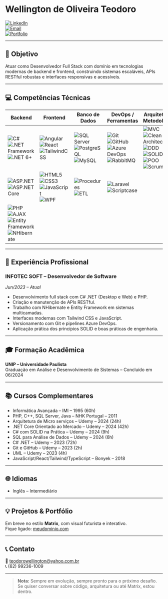 # Wellington de Oliveira Teodoro

[![LinkedIn](https://img.shields.io/badge/LinkedIn-Wellington-blue?style=flat-square&logo=linkedin)](https://www.linkedin.com/in/wellingtonteodoro)  
[![Email](https://img.shields.io/badge/Email-teodorowellington@yahoo.com.br-red?style=flat-square&logo=gmail)](mailto:teodorowellington@yahoo.com.br)  
[![Portfolio](https://img.shields.io/badge/Portfolio-Wellington-green?style=flat-square&logo=ghost)](https://seudominio.com)  

---

## 🚀 Objetivo

Atuar como Desenvolvedor Full Stack com domínio em tecnologias modernas de backend e frontend, construindo sistemas escaláveis, APIs RESTful robustas e interfaces responsivas e acessíveis.  

---

## 💻 Competências Técnicas

| Backend                                                                                                                                               | Frontend                                                                                                                              | Banco de Dados                                                                                                                                                                  | DevOps / Ferramentas                                                                                                                                                                | Arquitetura e Metodologias                                                                                                          |
|-------------------------------------------------------------------------------------------------------------------------------------------------------|---------------------------------------------------------------------------------------------------------------------------------------|-------------------------------------------------------------------------------------------------------------------------------------------------------------------------------|------------------------------------------------------------------------------------------------------------------------------------------------------------------------------------|------------------------------------------------------------------------------------------------------------------------------------|
| ![C#](https://img.shields.io/badge/C%23-239120?style=flat-square&logo=c-sharp&logoColor=white) ![.NET Framework](https://img.shields.io/badge/.NET%20Framework-512BD4?style=flat-square&logo=dotnet&logoColor=white) ![.NET 6+](https://img.shields.io/badge/.NET%206+-512BD4?style=flat-square&logo=dotnet&logoColor=white) | ![Angular](https://img.shields.io/badge/Angular-DD0031?style=flat-square&logo=angular&logoColor=white) ![React](https://img.shields.io/badge/React-61DAFB?style=flat-square&logo=react&logoColor=black) ![TailwindCSS](https://img.shields.io/badge/Tailwind_CSS-06B6D4?style=flat-square&logo=tailwind-css&logoColor=white) | ![SQL Server](https://img.shields.io/badge/SQL%20Server-CC2927?style=flat-square&logo=microsoft-sql-server&logoColor=white) ![PostgreSQL](https://img.shields.io/badge/PostgreSQL-4169E1?style=flat-square&logo=postgresql&logoColor=white) ![MySQL](https://img.shields.io/badge/MySQL-4479A1?style=flat-square&logo=mysql&logoColor=white) | ![Git](https://img.shields.io/badge/Git-F05032?style=flat-square&logo=git&logoColor=white) ![GitHub](https://img.shields.io/badge/GitHub-181717?style=flat-square&logo=github&logoColor=white) ![Azure DevOps](https://img.shields.io/badge/Azure_DevOps-0078D7?style=flat-square&logo=azure-devops&logoColor=white) ![RabbitMQ](https://img.shields.io/badge/RabbitMQ-FF6600?style=flat-square&logo=rabbitmq&logoColor=white) | ![MVC](https://img.shields.io/badge/MVC-000000?style=flat-square) ![Clean Architecture](https://img.shields.io/badge/Clean%20Architecture-000000?style=flat-square) ![DDD](https://img.shields.io/badge/DDD-000000?style=flat-square) ![SOLID](https://img.shields.io/badge/SOLID-000000?style=flat-square) ![POO](https://img.shields.io/badge/POO-000000?style=flat-square) ![Scrum](https://img.shields.io/badge/Scrum/Ágil-000000?style=flat-square) |
| ![ASP.NET](https://img.shields.io/badge/ASP.NET%20(Web%20Forms,%20MVC)-512BD4?style=flat-square&logo=dotnet&logoColor=white) ![ASP.NET Core](https://img.shields.io/badge/ASP.NET%20Core-512BD4?style=flat-square&logo=dotnet&logoColor=white) | ![HTML5](https://img.shields.io/badge/HTML5-E34F26?style=flat-square&logo=html5&logoColor=white) ![CSS3](https://img.shields.io/badge/CSS3-1572B6?style=flat-square&logo=css3&logoColor=white) ![JavaScript](https://img.shields.io/badge/JavaScript-F7DF1E?style=flat-square&logo=javascript&logoColor=black) ![WPF](https://img.shields.io/badge/WPF/XAML-512BD4?style=flat-square) | ![Procedures](https://img.shields.io/badge/Procedures-000000?style=flat-square) ![ETL](https://img.shields.io/badge/ETL-000000?style=flat-square)                                                                                                        | ![Laravel](https://img.shields.io/badge/Laravel-FF2D20?style=flat-square&logo=laravel&logoColor=white) ![Scriptcase](https://img.shields.io/badge/Scriptcase-000000?style=flat-square)                                  |                                                                                                                                    |
| ![PHP](https://img.shields.io/badge/PHP-777BB4?style=flat-square&logo=php&logoColor=white) ![AJAX](https://img.shields.io/badge/AJAX-000000?style=flat-square) ![Entity Framework](https://img.shields.io/badge/Entity%20Framework-512BD4?style=flat-square&logo=dotnet&logoColor=white) ![NHibernate](https://img.shields.io/badge/NHibernate-000000?style=flat-square) |                                                                                                                                       |                                                                                                                                                                               |                                                                                                                                                                                    |                                                                                                                                    |

---

## 🏢 Experiência Profissional

### INFOTEC SOFT – Desenvolvedor de Software  
*Jun/2023 – Atual*  

- Desenvolvimento full stack com C# .NET (Desktop e Web) e PHP.  
- Criação e manutenção de APIs RESTful.  
- Trabalho com NHibernate e Entity Framework em sistemas multicamadas.  
- Interfaces modernas com Tailwind CSS e JavaScript.  
- Versionamento com Git e pipelines Azure DevOps.  
- Aplicação prática dos princípios SOLID e boas práticas de engenharia.  

---

## 🎓 Formação Acadêmica

**UNIP – Universidade Paulista**  
Graduação em Análise e Desenvolvimento de Sistemas – Concluído em 06/2024  

---

## 📚 Cursos Complementares

- Informática Avançada – IMI – 1995 (60h)  
- PHP, C++, SQL Server, Java – NHK Portugal – 2011
- Arquitetura de Micro serviços – Udemy – 2024 (24h)  
- .NET Core Orientado ao Mercado – Udemy – 2024 (42h)  
- C# com SOLID na Prática – Udemy – 2024 (9h)  
- SQL para Análise de Dados – Udemy – 2024 (6h)  
- C# .NET – Udemy – 2023 (72h)  
- Git e GitHub – Udemy – 2023 (2h)  
- UML – Udemy – 2023 (4h) 
- JavaScript/React/Tailwind/TypeScript – Bonyek – 2018  

---

## 🌐 Idiomas

- Inglês – Intermediário  

---

## 💡 Projetos & Portfólio

Em breve no estilo **Matrix**, com visual futurista e interativo.  
Fique ligado: [meudominio.com](https://wot.com)  

---

## 📞 Contato

📧 teodorowellington@yahoo.com.br  
📞 (62) 99236-1009  

---

> **Nota:** Sempre em evolução, sempre pronto para o próximo desafio.  
> Se quiser conversar sobre código, arquitetura ou até Matrix, estou dentro.  

